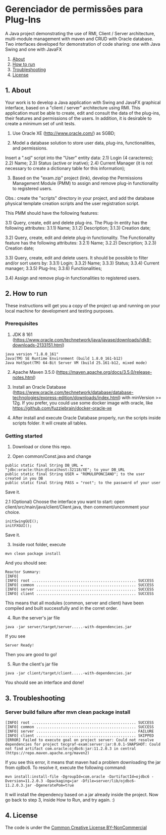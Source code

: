 # Gerenciador de permissões para Plug-Ins
A Java project demonstrating the use of RMI, Client / Server architecture, multi-module management with maven and CRUD with Oracle database. Two interfaces developed for demonstration of code sharing: one with Java Swing and one with JavaFX

1. [About](#1-About)
2. [How to run](#2-How-to-run)
3. [Troubleshooting](#3-Troubleshooting)
4. [License](#4-License)

## 1. About

Your work is to develop a Java application with Swing and JavaFX graphical interface, based on a "client / server" architecture using RMI. This application must be able to create, edit and consult the data of the plug-ins, their features and permissions of the users. In addition, it is desirable to create a minimum set of unit tests.

1) Use Oracle XE (http://www.oracle.com/) as SGBD;

2) Model a database solution to store user data, plug-ins, functionalities, and permissions.

Insert a ".sql" script into the "User" entity data:
2.1) Login (4 caracteres);
2.2) Name;
2.3) Status (active or inative);
2.4) Current Manager (it is not necessary to create a dictionary table for this information);

3) Based on the "exam.zip" project (link), develop the Permissions Management Module (PMM) to assign and remove plug-in functionality to registered users.

Obs.: create the "scripts" directory in your project, and add the database physical template creation scripts and the user registration script.

This PMM should have the following features:

3.1) Query, create, edit and delete plug-ins. The Plug-In entity has the following attributes:
3.1.1) Name;
3.1.2) Description;
3.1.3) Creation date;

3.2) Query, create, edit and delete plug-in functionality. The Functionality feature has the following attributes:
3.2.1) Name;
3.2.2) Description;
3.2.3) Creation date;

3.3) Query, create, edit and delete users. It should be possible to filter and/or sort users by:
3.3.1) Login;
3.3.2) Name;
3.3.3) Status;
3.3.4) Current manager;
3.3.5) Plug-Ins;
3.3.6) Functionalities;

3.4) Assign and remove plug-in functionalities to registered users.

## 2. How to run

These instructions will get you a copy of the project up and running on your local machine for development and testing purposes.

### Prerequisites
1. JDK 8 161 (https://www.oracle.com/technetwork/java/javase/downloads/jdk8-downloads-2133151.html)
```
java version "1.8.0_161"
Java(TM) SE Runtime Environment (build 1.8.0_161-b12)
Java HotSpot(TM) 64-Bit Server VM (build 25.161-b12, mixed mode)
```

2. Apache Maven 3.5.0 (https://maven.apache.org/docs/3.5.0/release-notes.html)

3. Install an Oracle Database (https://www.oracle.com/technetwork/database/database-technologies/express-edition/downloads/index.html) with minVersion >= 12g. 
If you prefer, you could use some docker image with oracle, like https://github.com/fuzziebrain/docker-oracle-xe

4. After install and execute Oracle Database properly, run the scripts inside scripts folder. It will create all tables.

### Getting started

1. Download or clone this repo.

2. Open common/Const.java and change 
```
public static final String DB_URL = "jdbc:oracle:thin:@localhost:32118/XE"; to your DB_URL
public static final String USER = "ROMULOPONCIANO"; to the user created in you DB
public static final String PASS = "root"; to the password of your user
```
Save it.

2.1 (Optional) Choose the interface you want to start: open client/src/main/java/client/Client.java, then comment/uncomment your choice.
```
initSwingGUI();
initFXGUI();
```
Save it.

3. Inside root folder, execute 
```
mvn clean package install
```
And you should see:
```
Reactor Summary:
[INFO] 
[INFO] root ............................................... SUCCESS 
[INFO] common ............................................. SUCCESS 
[INFO] server ............................................. SUCCESS 
[INFO] client ............................................. SUCCESS 
```
This means that all modules (common, server and client) have been compiled and built successfully and in the corret order.

4. Run the server's jar file
```
java -jar server/target/server.....-with-dependencies.jar
```
If you see 
```
Server Ready!
```
Then you are good to go!

5. Run the client's jar file
```
java -jar client/target/client.....-with-dependencies.jar
```

You should see an interface and done! 

## 3. Troubleshooting

### Server build failure after mvn clean package install
```
[INFO] root ............................................... SUCCESS 
[INFO] common ............................................. SUCCESS 
[INFO] server ............................................. FAILURE 
[INFO] client ............................................. SKIPPED
[ERROR] Failed to execute goal on project server: Could not resolve dependencies for project tecgraf-exam:server:jar:0.0.1-SNAPSHOT: Could not find artifact com.oracle:ojdbc6:jar:11.2.0.3 in central (https://repo.maven.apache.org/maven2)
```
If you see this error, it means that maven had a problem downloading the jar from ojdbc6. To resolve it, execute the following command:
```
mvn install:install-file -DgroupId=com.oracle -DartifactId=ojdbc6 -Dversion=11.2.0.3 -Dpackaging=jar -Dfile=server/lib/ojdbc6-11.2.0.3.jar -DgeneratePom=true
```
It will install the dependency based on a jar already inside the project. 
Now go back to step 3, inside How to Run, and try again. :)

## 4. License

The code is under the [Common Creative License BY-NonCommercial](https://creativecommons.org/licenses/by-nc/4.0/legalcode)
